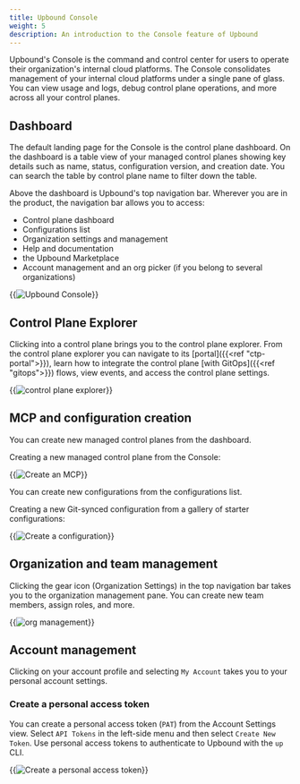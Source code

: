 ```yaml
---
title: Upbound Console
weight: 5
description: An introduction to the Console feature of Upbound
---
```


Upbound's Console is the command and control center for users to operate their organization's internal cloud platforms. The Console consolidates management of your internal cloud platforms under a single pane of glass. You can view usage and logs, debug control plane operations, and more across all your control planes.

## Dashboard

The default landing page for the Console is the control plane dashboard. On the dashboard is a table view of your managed control planes showing key details such as name, status, configuration version, and creation date. You can search the table by control plane name to filter down the table.

Above the dashboard is Upbound's top navigation bar. Wherever you are in the product, the navigation bar allows you to access:

- Control plane dashboard
- Configurations list
- Organization settings and management
- Help and documentation
- the Upbound Marketplace
- Account management and an org picker (if you belong to several organizations)

{{<img src="all-spaces/spaces/images/ctp-dashboard.png" alt="Upbound Console" lightbox="true">}}

<!-- vale Google.Headings = NO -->
## Control Plane Explorer
<!-- vale Google.Headings = YES -->

Clicking into a control plane brings you to the control plane explorer. From the control plane explorer you can navigate to its [portal]({{<ref "ctp-portal">}}), learn how to integrate the control plane [with GitOps]({{<ref "gitops">}}) flows, view events, and access the control plane settings.

{{<img src="all-spaces/spaces/images/ctp-explorer2.png" alt="control plane explorer" lightbox="true">}}

## MCP and configuration creation

You can create new managed control planes from the dashboard.

Creating a new managed control plane from the Console:

{{<img src="all-spaces/spaces/images/create-ctp.png" alt="Create an MCP" lightbox="true">}}

You can create new configurations from the configurations list.

Creating a new Git-synced configuration from a gallery of starter configurations:

{{<img src="all-spaces/spaces/images/create-config.png" alt="Create a configuration" quality="100" lightbox="true">}}

## Organization and team management

Clicking the gear icon (Organization Settings) in the top navigation bar takes you to the organization management pane. You can create new team members, assign roles, and more.

{{<img src="all-spaces/spaces/images/org-mgmt.png" alt="org management" lightbox="true">}}

## Account management

Clicking on your account profile and selecting `My Account` takes you to your personal account settings.

### Create a personal access token

You can create a personal access token (`PAT`) from the Account Settings view. Select `API Tokens` in the left-side menu and then select `Create New Token`. Use personal access tokens to authenticate to Upbound with the `up` CLI.

{{<img src="all-spaces/spaces/images/settings-api-token.png" alt="Create a personal access token" lightbox="true">}}
